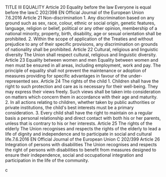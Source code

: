 TITLE III
EQUALITY
Article 20
Equality before the law
Everyone is equal before the law.C 202/398
EN
Official Journal of the European Union
7.6.2016
Article 21
Non-discrimination
1.
Any discrimination based on any ground such as sex, race, colour, ethnic or social origin,
genetic features, language, religion or belief, political or any other opinion, membership of a national
minority, property, birth, disability, age or sexual orientation shall be prohibited.
2.
Within the scope of application of the Treaties and without prejudice to any of their specific
provisions, any discrimination on grounds of nationality shall be prohibited.
Article 22
Cultural, religious and linguistic diversity
The Union shall respect cultural, religious and linguistic diversity.
Article 23
Equality between women and men
Equality between women and men must be ensured in all areas, including employment, work
and pay.
The principle of equality shall not prevent the maintenance or adoption of measures providing for
specific advantages in favour of the under-represented sex.
Article 24
The rights of the child
1.
Children shall have the right to such protection and care as is necessary for their well-being.
They may express their views freely. Such views shall be taken into consideration on matters which
concern them in accordance with their age and maturity.
2.
In all actions relating to children, whether taken by public authorities or private institutions, the
child's best interests must be a primary consideration.
3.
Every child shall have the right to maintain on a regular basis a personal relationship and direct
contact with both his or her parents, unless that is contrary to his or her interests.
Article 25
The rights of the elderly
The Union recognises and respects the rights of the elderly to lead a life of dignity and independence
and to participate in social and cultural life.7.6.2016
EN
Official Journal of the European Union
C 202/399
Article 26
Integration of persons with disabilities
The Union recognises and respects the right of persons with disabilities to benefit from measures
designed to ensure their independence, social and occupational integration and participation in the
life of the community.

c